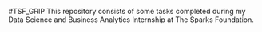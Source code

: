 #TSF_GRIP
This repository consists of some tasks completed during my Data Science and Business Analytics Internship at The Sparks Foundation.
